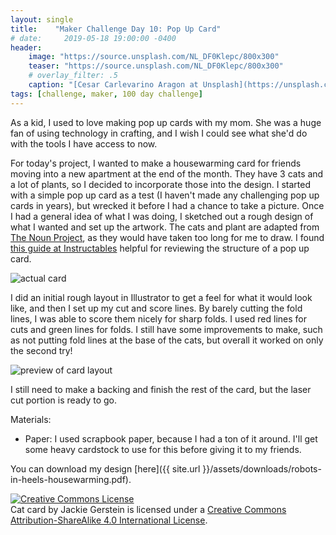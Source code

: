 ```yaml
---
layout: single
title:    "Maker Challenge Day 10: Pop Up Card"
# date:     2019-05-18 19:00:00 -0400
header:
    image: "https://source.unsplash.com/NL_DF0Klepc/800x300"
    teaser: "https://source.unsplash.com/NL_DF0Klepc/800x300"
    # overlay_filter: .5
    caption: "[Cesar Carlevarino Aragon at Unsplash](https://unsplash.com/photos/NL_DF0Klepc)"
tags: [challenge, maker, 100 day challenge]
---
```

As a kid, I used to love making pop up cards with my mom. She was a huge fan of using technology in crafting, and I wish I could see what she'd do with the tools I have access to now.

For today's project, I wanted to make a housewarming card for friends moving into a new apartment at the end of the month. They have 3 cats and a lot of plants, so I decided to incorporate those into the design. I started with a simple pop up card as a test (I haven't made any challenging pop up cards in years), but wrecked it before I had a chance to take a picture. Once I had a general idea of what I was doing, I sketched out a rough design of what I wanted and set up the artwork. The cats and plant are adapted from [The Noun Project](https://thenounproject.com/), as they would have taken too long for me to draw. I found [this guide at Instructables](https://www.instructables.com/id/Popup-Cards-With-Laser-Cutter/) helpful for reviewing the structure of a pop up card.

![actual card]({{"/assets/img/hundred-day-challenge/pop-up-card.jpg"}})

I did an initial rough layout in Illustrator to get a feel for what it would look like, and then I set up my cut and score lines. By barely cutting the fold lines, I was able to score them nicely for sharp folds. I used red lines for cuts and green lines for folds. I still have some improvements to make, such as not putting fold lines at the base of the cats, but overall it worked on only the second try!

![preview of card layout]({{"/assets/img/hundred-day-challenge/housewarming.png"}})

I still need to make a backing and finish the rest of the card, but the laser cut portion is ready to go.

Materials:

* Paper: I used scrapbook paper, because I had a ton of it around. I'll get some heavy cardstock to use for this before giving it to my friends.

You can download my design [here]({{ site.url }}/assets/downloads/robots-in-heels-housewarming.pdf).

<!-- Licensing info -->
<a rel="license" href="http://creativecommons.org/licenses/by-sa/4.0/"><img alt="Creative Commons License" style="border-width:0" src="https://i.creativecommons.org/l/by-sa/4.0/88x31.png" /></a><br /><span xmlns:dct="http://purl.org/dc/terms/" property="dct:title">Cat card</span> by <span xmlns:cc="http://creativecommons.org/ns#" property="cc:attributionName">Jackie Gerstein</span> is licensed under a <a rel="license" href="http://creativecommons.org/licenses/by-sa/4.0/">Creative Commons Attribution-ShareAlike 4.0 International License</a>.